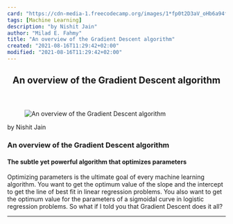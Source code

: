 ```yaml
---
card: "https://cdn-media-1.freecodecamp.org/images/1*fp0t2D3aV_oHb6a94fp5Zg.png"
tags: [Machine Learning]
description: "by Nishit Jain"
author: "Milad E. Fahmy"
title: "An overview of the Gradient Descent algorithm"
created: "2021-08-16T11:29:42+02:00"
modified: "2021-08-16T11:29:42+02:00"
---
```

<div class="site-wrapper">
<main id="site-main" class="site-main outer">
<div class="inner">
<article class="post-full post tag-machine-learning tag-gradient-descent tag-data-science tag-technology tag-algorithms ">
<header class="post-full-header">
<h1 class="post-full-title">An overview of the Gradient Descent algorithm</h1>
</header>
<figure class="post-full-image">
<picture>
<source media="(max-width: 700px)" sizes="1px" srcset="data:image/gif;base64,R0lGODlhAQABAIAAAAAAAP///yH5BAEAAAAALAAAAAABAAEAAAIBRAA7 1w">
<source media="(min-width: 701px)" sizes="(max-width: 800px) 400px,
(max-width: 1170px) 700px,
1400px" srcset="https://cdn-media-1.freecodecamp.org/images/1*fp0t2D3aV_oHb6a94fp5Zg.png 300w,
https://cdn-media-1.freecodecamp.org/images/1*fp0t2D3aV_oHb6a94fp5Zg.png 600w,
https://cdn-media-1.freecodecamp.org/images/1*fp0t2D3aV_oHb6a94fp5Zg.png 1000w,
https://cdn-media-1.freecodecamp.org/images/1*fp0t2D3aV_oHb6a94fp5Zg.png 2000w">
<img onerror="this.style.display='none'" src="https://cdn-media-1.freecodecamp.org/images/1*fp0t2D3aV_oHb6a94fp5Zg.png" alt="An overview of the Gradient Descent algorithm">
</picture>
</figure>
<section class="post-full-content">
<div class="post-content medium-migrated-article">
<p>by Nishit Jain</p><h1 id="an-overview-of-the-gradient-descent-algorithm"><strong>An overview of the Gradient Descent algorithm</strong></h1><h4 id="the-subtle-yet-powerful-algorithm-that-optimizes-parameters">The subtle yet powerful algorithm that optimizes parameters</h4><p>Optimizing parameters is the ultimate goal of every machine learning algorithm. You want to get the optimum value of the slope and the intercept to get the line of best fit in linear regression problems. You also want to get the optimum value for the parameters of a sigmoidal curve in logistic regression problems. So what if I told you that Gradient Descent does it all?</p>
</div>
<hr>
</section>
</article>
</div>
</main>
</div>
<!-- Google Tag Manager (noscript) -->
<!-- End Google Tag Manager (noscript) -->
